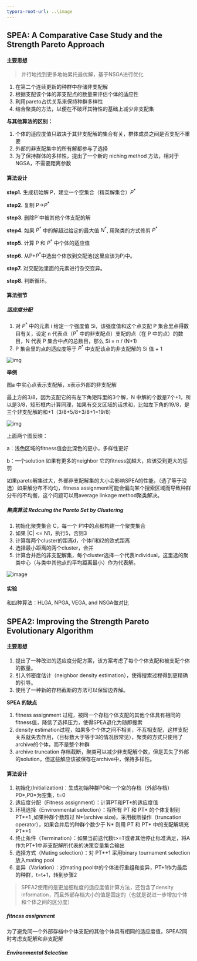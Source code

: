 ```yaml
---
typora-root-url: ..\image
---
```


## SPEA:  A Comparative Case Study and the Strength Pareto Approach

#### 主要思想

> 并行地找到更多地帕累托最优解，基于NSGA进行优化

1. 在第二个连续更新的种群中存储非支配解
2. 根据支配该个体的非支配点的数量来评估个体的适应性
3. 利用pareto占优关系来保持种群多样性
4. 结合聚类的方法，以便在不破坏其特性的基础上减少非支配集

**与其他算法的区别：**

1. 个体的适应度值只取决于其非支配解的集合有关，群体成员之间是否支配不重要
2. 外部的非支配集中的所有解都参与了选择
3. 为了保持群体的多样性，提出了一个新的 niching method 方法，相对于NGSA，不需要距离参数

#### 算法设计

**step1.** 生成初始解 P，建立一个空集合（精英解集合）$P^*$

**step2.** 复制 P->$P^*$

**step3.** 删除P`中被其他个体支配的解

**step4.** 如果 $P^*$ 中的解超过给定的最大值 $N^*$, 用聚类的方式修剪 $P^*$

**step5.** 计算 P 和 $P^*$ 中个体的适应值

**step6.** 从P+$P^*$中选出个体放到交配池(这里应该为P)中。

**step7.** 对交配池里面的元素进行杂交变异。

**step8.** 判断循环。

#### 算法细节

##### 适应度分配

1. 对 $P^*$ 中的元素 i 给定一个强度值 Si，该强度值和这个点支配 P 集合里点得数目有关，设定 n 代表点（$P^*$ 中的非支配点）支配的点（在 P 中的点）的数目，N 代表 P 集合中点的总数目，那么 Si = n / (N+1)
2.  P 集合里的点的适应度等于 $P^*$ 中支配该点的非支配解的 Si 值 + 1

![img](formula1.png)

**举例**

图a 中实心点表示支配解，x表示外部的非支配解

最上方的3/8，因为支配它的有左下角矩阵里的3个解，N 中解的个数是7个+1，所以是3/8，矩形框内计算同理，如果有交叉区域的话求和，比如左下角的19/8，是三个非支配解的和+1（3/8+5/8+3/8+1=19/8）

![img](SPEA.png)

上面两个图反映：

a：浅色区域的fitness值会比深色的更小，多样性更好

b：一个solution 如果有更多的neighbor 它的fitness就越大，应该受到更大的惩罚

如果pareto解集过大，外部非支配解集的大小会影响SPEA的性能，（选了等于没选）如果解分布不均匀，fitness assignment可能会偏向某个搜索区域而导致种群分布的不均衡，这个问题可以用average linkage method聚类解决。

##### 聚类算法 Redcuing the Pareto Set by Clustering

1. 初始化聚类集合 C，每一个 P1中的点都构建一个聚类集合
2. 如果 |C| <= N1，执行5，否则3
3. 计算每两个cluster的距离d，个体i1和i2的欧式距离
4. 选择最小距离的两个cluster，合并
5. 计算合并后的非支配解集，每个cluster选择一个代表individual，这里选的聚类中心（与类中其他点的平均距离最小）作为代表解。

![image](SPEA-formula2.png)

#### 实验

和四种算法：HLGA, NPGA, VEGA, and NSGA做对比





## SPEA2: Improving the Strength Pareto Evolutionary Algorithm

#### 主要思想

1. 提出了一种改进的适应度分配方案，该方案考虑了每个个体支配和被支配个体的数量。
2. 引入邻密度估计（neighbor density estimation），使得搜索过程得到更精确的引导。
3. 使用了一种新的存档截断的方法可以保留边界解。

**SPEA 的缺点**

1. fitness assignment 过程，被同一个存档个体支配的其他个体具有相同的fitness值，降低了选择压力，使得SPEA退化为随即搜索
2. density estimation过程，如果多个个体之间不相关，不互相支配，这样支配关系就失去作用，（目标数大于等于3的情况很常见），聚类的方式只使用了archive的个体，而不是整个种群
3. archive truncation 存档截断，聚类可以减少非支配解个数，但是丢失了外部的solution，但这些解应该被保存在archive中，保持多样性。

#### 算法设计

1. 初始化(Initialization)：生成初始种群P0和一个空的存档（外部存档）P0*,P0*为空集，t=0
2. 适应度分配（Fitness assignment）：计算PT和PT*的适应度值
3. 环境选择（Environmental selection）：将所有 PT 和 PT* 的个体复制到 PT\*+1 ,如果种群个数超过 N\*(archive size)，采用截断操作（truncation operator），如果合并后的种群个数少于 N* 则用 PT 和 PT\* 中的支配解填充 PT\*+1
4. 终止条件（Termination）：如果当前迭代数t>=T或者其他停止标准满足，将A作为PT+1中非支配解所代表的决策变量集合输出
5. 选择方式（Mating selection）：对 PT\*+1 采用binary tournament selection放入mating pool
6. 变异（Variation）：对mating pool中的个体进行重组和变异，PT+1作为最后的种群，t=t+1，转到步骤2



> SPEA2使用的是更加细粒度的适应度值计算方法，还包含了density information，而且外部存档大小的值是固定的（也就是说进一步增加个体和个体之间的区分度）



##### fitness assignment

为了避免同一个外部存档中个体支配的其他个体具有相同的适应度值，SPEA2同时考虑支配解和非支配解

#####   Environmental Selection















